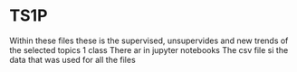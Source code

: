 # TS1P
Within these files these is the supervised, unsupervides and new trends of the selected topics 1 class 
There ar in jupyter notebooks 
The csv file si the data that was used for all the files
